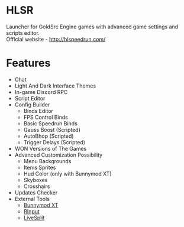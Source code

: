 # HLSR
Launcher for GoldSrc Engine games with advanced game settings and scripts editor.<br>
Official website - http://hlspeedrun.com/
# Features
+ Chat
+ Light And Dark Interface Themes
+ In-game Discord RPC
+ Script Editor
+ Config Builder
	 - Binds Editor
	 - FPS Control Binds
	 - Basic Speedrun Binds
	 - Gauss Boost (Scripted)
	 - AutoBhop (Scripted)
	 - Trigger Delays (Scripted)
+ WON Versions of The Games
+ Advanced Customization Possibility
	 - Menu Backgrounds
	 - Items Sprites
	 - Hud Color (only with Bunnymod XT)
	 - Skyboxes
	 - Crosshairs
+ Updates Checker
+ External Tools
	 - [Bunnymod XT](https://github.com/YaLTeR/BunnymodXT)
	 - [RInput](https://fearless-assassins.com/files/file/1656-rinput/)
	 - [LiveSplit](https://livesplit.org/)
